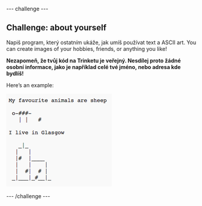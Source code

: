 \--- challenge \---

## Challenge: about yourself

Napiš program, který ostatním ukáže, jak umíš používat text a ASCII art. You can create images of your hobbies, friends, or anything you like!

**Nezapomeň, že tvůj kód na Trinketu je veřejný. Nesdílej proto žádné osobní informace, jako je například celé tvé jméno, nebo adresa kde bydlíš!**

Here’s an example:

![screenshot](images/me-about.png)

\--- /challenge \---